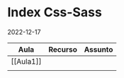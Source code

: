 # Index Css-Sass
2022-12-17

| Aula      | Recurso | Assunto |
| --------- | ------- | ------- |
| [[Aula1]] |         |         |
|           |         |         |
